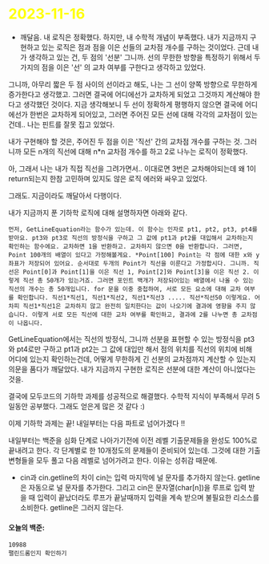 # <span style="color:yellow">2023-11-16</span>

- 깨달음. 내 로직은 정확했다. 하지만, 내 수학적 개념이 부족했다.
내가 지금까지 구현하고 있는 로직은 점과 점을 이은 선들의 교차점 개수를 구하는 것이었다.
근데 내가 생각하고 있는 건, 두 점의 '선분' 그니까. 선의 무한한 방향을 특정하기 위해서 두가지의 점을 이은 '선' 의 교차 여부를 구한다고 생각하고 있었다.

그니까, 아무리 짧은 두 점 사이의 선이라고 해도, 나는 그 선이 양쪽 방향으로 무한하게 증가한다고 생각했고. 그러면 결국에 어디에선가 교차하게 되었고 그것까지 계산해야 한다고 생각했던 것이다.
지금 생각해보니 두 선이 정확하게 평행하지 않으면 결국에 어디에선가 한번은 교차하게 되어있고, 그러면 주어진 모든 선에 대해 각각의 교차점이 있는건데.. 나는 핀트를 잘못 집고 있었다.

내가 구현해야 할 것은, 주어진 두 점을 이은 '직선' 간의 교차점 개수를 구하는 것.
그러니까 모든 n개의 직선에 대해 n\*n 교차점 개수를 하고 2로 나누는 로직이 정확했다.

아, 그래서 나는 내가 직접 직선을 그려가면서.. 이대로면 3번은 교차해야되는데 왜 1이 return되는지 한참 고민하며 있지도 않은 로직 에러와 싸우고 있었다.

그래도. 지금이라도 깨달아서 다행이다.

내가 지금까지 푼 기하학 로직에 대해 설명하자면 아래와 같다.

```mathematics_logic_explain
먼저, GetLineEquation라는 함수가 있는데. 이 함수는 인자로 pt1, pt2, pt3, pt4를 받아요. pt3와 pt3로 직선의 방정식을 구하고 그 값에 pt1과 pt2를 대입해서 교차하는지 확인하는 함수에요. 교차하면 1을 반환하고. 교차하지 않으면 0을 반환합니다. 그러면, Point 100개의 배열이 있다고 가정해볼게요. *Point[100] Point는 각 점에 대한 x와 y좌표가 저장되어 있어요. 순서대로 두개의 Point가 직선을 이룬다고 가정합시다. 그니까. 직선은 Point[0]과 Point[1]을 이은 직선 1, Point[2]와 Point[3]을 이은 직선 2. 이렇게 직선 총 50개가 있는거죠. 그러면 포인트 백개가 저장되어있는 배열에서 나올 수 있는 직선의 개수는 총 50개입니다. for 문을 이중 중첩하여, 서로 모든 요소에 대해 교차 여부를 확인합니다. 직선1*직선1, 직선1*직선2, 직선1*직선3 ..... 직선*직선50 이렇게요. 어차피 직선1*직선1은 교차하지 않고 완전히 일치한다는 값이 나오기에 결과에 영향을 주지 않습니다. 이렇게 서로 모든 직선에 대한 교차 여부를 확인하고, 결과에 2를 나누면 총 교차점이 나옵니다.
```

GetLineEquation에서는 직선의 방정식, 그니까 선분을 표현할 수 있는 방정식을 pt3와 pt4로만 구하고 pt1과 pt2는 그 값에 대입만 해서 점의 위치를 직선의 위치에 비해 어디에 있는지 확인하는건데, 어떻게 무한하게 긴 선분의 교차점까지 계산할 수 있는지 의문을 품다가 깨달았다. 내가 지금까지 구현한 로직은 선분에 대한 계산이 아니었다는 것을.

결국에 모두코드의 기하학 과제를 성공적으로 해결했다. 수학적 지식이 부족해서 무려 5일동안 공부했다.
그래도 얻은게 많은 것 같다 :)

이제 기하학 과제는 끝! 내일부터는 다음 파트로 넘어가겠다 !!

내일부터는 백준을 심화 단계로 나아가기전에 이전 레벨 기출문제들을 완성도 100%로 끝내려고 한다.
각 단계별로 한 10개정도의 문제들이 준비되어 있는데. 그것에 대한 기출변형들을 모두 풀고 다음 레벨로 넘어가려고 한다. 이유는 성취감 때문에.


- cin과 cin.getline의 차이
cin는 입력 마지막에 널 문자를 추가하지 않는다. getline은 자동으로 널 문자를 추가한다.
그리고 cin은 문자열(char[n])을 루프로 입력 받을 때 입력이 끝났더라도 루프가 끝날때까지 입력을 계속 받으며 불필요한 리소스를 소비한다. getline은 그러지 않는다.

#### 오늘의 백준:
```level6
10988
팰린드롬인지 확인하기
```
